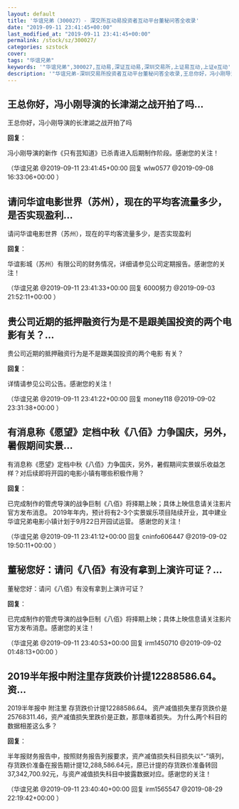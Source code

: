 ```yaml
---
layout: default
title: '华谊兄弟（300027）- 深交所互动易投资者互动平台董秘问答全收录'
date: "2019-09-11 23:41:45+00:00"
last_modified_at: "2019-09-11 23:41:45+00:00"
permalink: /stock/sz/300027/
categories: szstock
cover: 
tags: "华谊兄弟"
keywords: '"华谊兄弟",300027,互动易,深证互动易,深圳交易所,上证易互动,上证e互动'
description: '"华谊兄弟-深圳交易所投资者互动平台董秘问答全收录,王总你好，冯小刚导演的长津湖之战开拍了吗"'
---
```


## 王总你好，冯小刚导演的长津湖之战开拍了吗...

王总你好，冯小刚导演的长津湖之战开拍了吗

**回复**：

冯小刚导演的新作《只有芸知道》已杀青进入后期制作阶段。感谢您的关注！ 

（华谊兄弟  @2019-09-11 23:41:45+00:00 回复 wlw0577  @2019-09-08 16:33:06+00:00 ）

## 请问华谊电影世界（苏州），现在的平均客流量多少，是否实现盈利...

请问华谊电影世界（苏州），现在的平均客流量多少，是否实现盈利

**回复**：

华谊影城（苏州）有限公司的财务情况，详细请参见公司定期报告。感谢您的关注！ 

（华谊兄弟  @2019-09-11 23:41:33+00:00 回复 6000努力  @2019-09-03 21:52:11+00:00 ）

## 贵公司近期的抵押融资行为是不是跟美国投资的两个电影有关？...

贵公司近期的抵押融资行为是不是跟美国投资的两个电影 有关？

**回复**：

详情请参见公司公告。感谢您的关注！ 

（华谊兄弟  @2019-09-11 23:41:22+00:00 回复 money118  @2019-09-02 23:31:38+00:00 ）

## 有消息称《愿望》定档中秋《八佰》力争国庆，另外，暑假期间实景...

有消息称《愿望》定档中秋《八佰》力争国庆，另外，暑假期间实景娱乐收益怎样？对后续即将开园的电影小镇有哪些积极作用？

**回复**：

已完成制作的管虎导演的战争巨制《八佰》将择期上映；具体上映信息请关注影片官方发布消息。
2019年年内，预计将有2-3个实景娱乐项目陆续开业，其中建业华谊兄弟电影小镇计划于9月22日开园试运营。
感谢您的关注！ 

（华谊兄弟  @2019-09-11 23:41:12+00:00 回复 cninfo606447  @2019-09-02 19:50:11+00:00 ）

## 董秘您好：请问《八佰》有没有拿到上演许可证？...

董秘您好：请问《八佰》有没有拿到上演许可证？

**回复**：

已完成制作的管虎导演的战争巨制《八佰》将择期上映；具体上映信息请关注影片官方发布消息。感谢您的关注！ 

（华谊兄弟  @2019-09-11 23:40:53+00:00 回复 irm1450710  @2019-09-02 01:48:13+00:00 ）

## 2019半年报中附注里存货跌价计提12288586.64。资...

2019半年报中 附注里 存货跌价计提12288586.64。 资产减值损失里存货跌价是25768311.46，资产减值损失里跌价是正数，那意味着损失。 为什么两个科目的数据相差这么多？

**回复**：

半年报财务报告中，按照财务报告列报要求，资产减值损失科目损失以“-”填列，存货跌价准备在报告期计提12,288,586.64元，原已计提的存货跌价准备转回37,342,700.92元，与资产减值损失科目中披露数据对应。感谢您的关注！ 

（华谊兄弟  @2019-09-11 23:40:40+00:00 回复 irm1565547  @2019-08-29 22:19:42+00:00 ）

